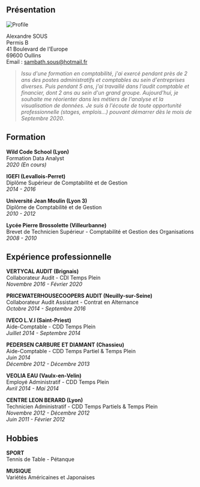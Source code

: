 ## Présentation

![Profile](https://media-exp1.licdn.com/dms/image/C5603AQGWAtYqp4V4oQ/profile-displayphoto-shrink_200_200/0?e=1596067200&v=beta&t=ulJSkGr8crvnNguJqRiOHEAFUwbFos_sIVaGALgrElI)

Alexandre SOUS <br/>
Permis B <br/>
41 Boulevard de l'Europe <br/>
69600 Oullins <br/>
Email : sambath.sous@hotmail.fr

> _Issu d'une formation en comptabilité, j'ai exercé pendant près de 2 ans des postes administratifs et comptables au sein
> d'entreprises diverses. Puis pendant 5 ans, j'ai travaillé dans l'audit comptable et financier, dont 2 ans au sein d'un
> grand groupe. Aujourd'hui, je souhaite me réorienter dans les métiers de l'analyse et la visualisation de données.
> Je suis à l'écoute de toute opportunité professionnelle (stages, emplois...) pouvant démarrer dès le mois de Septembre 2020_.

## Formation

__Wild Code School (Lyon)__ <br/>
Formation Data Analyst <br/>
_2020 (En cours)_

__IGEFI (Levallois-Perret)__ <br/>
Diplôme Supérieur de Comptabilité et de Gestion <br/>
_2014 - 2016_

__Université Jean Moulin (Lyon 3)__ <br/>
Diplôme de Comptabilité et de Gestion <br/>
_2010 - 2012_

__Lycée Pierre Brossolette (Villeurbanne)__ <br/>
Brevet de Technicien Supérieur - Comptabilité et Gestion des Organisations <br/>
_2008 - 2010_

## Expérience professionnelle

__VERTYCAL AUDIT (Brignais)__ <br/>
Collaborateur Audit - CDI Temps Plein <br/>
_Novembre 2016 - Février 2020_

__PRICEWATERHOUSECOOPERS AUDIT (Neuilly-sur-Seine)__ <br/>
Collaborateur Audit Assistant - Contrat en Alternance <br/>
_Octobre 2014 - Septembre 2016_

__IVECO L.V.I (Saint-Priest)__ <br/>
Aide-Comptable - CDD Temps Plein <br/>
_Juillet 2014 - Septembre 2014_

__PEDERSEN CARBURE ET DIAMANT (Chassieu)__ <br/>
Aide-Comptable - CDD Temps Partiel & Temps Plein <br/>
_Juin 2014_ <br/>
_Décembre 2012 - Décembre 2013_

__VEOLIA EAU (Vaulx-en-Velin)__ <br/>
Employé Administratif - CDD Temps Plein <br/>
_Avril 2014 - Mai 2014_

__CENTRE LEON BERARD (Lyon)__ <br/>
Technicien Administratif - CDD Temps Partiels & Temps Plein <br/>
_Novembre 2012 - Décembre 2012_ <br/>
_Juin 2011 - Février 2012_

## Hobbies

__SPORT__ <br/>
Tennis de Table - Pétanque

__MUSIQUE__ <br/>
Variétés Américaines et Japonaises
